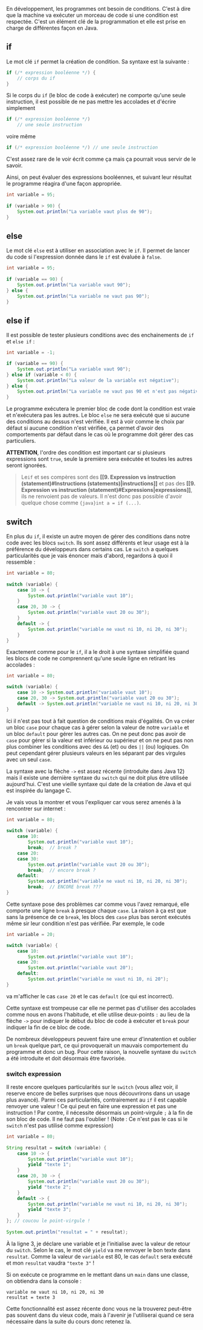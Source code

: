 En développement, les programmes ont besoin de conditions. C'est à dire que la machine va exécuter un morceau de code si une condition est respectée. C'est un élément clé de la programmation et elle est prise en charge de différentes façon en Java.

## if

Le mot clé `if` permet la création de condition. Sa syntaxe est la suivante :

```java
if (/* expression booléenne */) {
    // corps du if
}
```

Si le corps du `if` (le bloc de code à exécuter) ne comporte qu'une seule instruction, il est possible de ne pas mettre les accolades et d'écrire simplement 

```java
if (/* expression booléenne */)
    // une seule instruction
```

voire même 

```java
if (/* expression booléenne */) // une seule instruction
```

C'est assez rare de le voir écrit comme ça mais ça pourrait vous servir de le savoir.

Ainsi, on peut évaluer des expressions booléennes, et suivant leur résultat le programme réagira d'une façon appropriée.

```java
int variable = 95;
  
if (variable > 90) {
    System.out.println("La variable vaut plus de 90");
}
```

## else

Le mot clé `else` est à utiliser en association avec le `if`. Il permet de lancer du code si l'expression donnée dans le `if` est évaluée à `false`.

```java
int variable = 95;
  
if (variable == 90) {
    System.out.println("La variable vaut 90");
} else {
    System.out.println("La variable ne vaut pas 90");
}

```

## else if

Il est possible de tester plusieurs conditions avec des enchainements de `if` et `else if` :

```java
int variable = -1;

if (variable == 90) {
    System.out.println("La variable vaut 90");
} else if (variable < 0) {
    System.out.println("La valeur de la variable est négative");
} else {
    System.out.println("La variable ne vaut pas 90 et n'est pas négative");
}
```

Le programme exécutera le premier bloc de code dont la condition est vraie et n'exécutera pas les autres. 
Le bloc `else` ne sera exécuté que si aucune des conditions au dessus n'est vérifiée. Il est à voir comme le choix par défaut si aucune condition n'est vérifiée, ça permet d'avoir des comportements par défaut dans le cas où le programme doit gérer des cas particuliers.

**ATTENTION**, l'ordre des condition est important car si plusieurs expressions sont `true`, seule la première sera exécutée et toutes les autres seront ignorées.

> Le`if` et ses compères sont des **[[9. Expression vs instruction (statement)#Instructions (statements)|instructions]]** et pas des **[[9. Expression vs instruction (statement)#Expressions|expressions]]**, ils ne renvoient pas de valeurs. Il n'est donc pas possible d'avoir quelque chose comme `{java}int a = if (...)`.
## switch

En plus du `if`, il existe un autre moyen de gérer des conditions dans notre code avec les blocs `switch`. Ils sont assez différents et leur usage est à la préférence du développeurs dans certains cas. Le `switch` a quelques particularités que je vais énoncer mais d'abord, regardons à quoi il ressemble :

```java 
int variable = 80;  
  
switch (variable) {  
    case 10 -> {  
        System.out.println("variable vaut 10");  
    }  
    case 20, 30 -> {  
        System.out.println("variable vaut 20 ou 30");  
    }  
    default -> {  
        System.out.println("variable ne vaut ni 10, ni 20, ni 30");  
    }  
}
```

Exactement comme pour le `if`, il a le droit à une syntaxe simplifiée quand les blocs de code ne comprennent qu'une seule ligne en retirant les accolades :

```java
int variable = 80;  

switch (variable) {  
    case 10 -> System.out.println("variable vaut 10");  
    case 20, 30 -> System.out.println("variable vaut 20 ou 30");  
    default -> System.out.println("variable ne vaut ni 10, ni 20, ni 30");
}
```

Ici il n'est pas tout à fait question de conditions mais d'égalités. On va créer un bloc `case` pour chaque cas à gérer selon la valeur de notre `variable` et un bloc `default` pour gérer les autres cas. On ne peut donc pas avoir de `case` pour gérer si la valeur est inférieur ou supérieur et on ne peut pas non plus combiner les conditions avec des `&&` (et) ou des `||` (ou) logiques. On peut cependant gérer plusieurs valeurs en les séparant par des virgules avec un seul `case`.

La syntaxe avec la flèche `->` est assez récente (introduite dans Java 12) mais il existe une dernière syntaxe du `switch` qui ne doit plus être utilisée aujourd'hui. C'est une vieille syntaxe qui date de la création de Java et qui est inspirée du langage C.

Je vais vous la montrer et vous l'expliquer car vous serez amenés à la rencontrer sur internet :

```java
int variable = 80;  
  
switch (variable) {  
    case 10:  
        System.out.println("variable vaut 10");  
        break;  // break ?
    case 20: 
    case 30: 
        System.out.println("variable vaut 20 ou 30");  
        break;  // encore break ?
    default:  
        System.out.println("variable ne vaut ni 10, ni 20, ni 30");  
        break;  // ENCORE break ???
}
```

Cette syntaxe pose des problèmes car comme vous l'avez remarqué, elle comporte une ligne `break` à presque chaque `case`. La raison à ça est que sans la présence de ce `break`, les blocs des `case` plus bas seront exécutés même sir leur condition n'est pas vérifiée.
Par exemple, le code
```java
int variable = 20;

switch (variable) {
    case 10:
        System.out.println("variable vaut 10");
    case 20:
        System.out.println("variable vaut 20");
    default:
        System.out.println("variable ne vaut ni 10, ni 20");
}
```
va m'afficher le cas `case 20` et le cas `default` (ce qui est incorrect).

Cette syntaxe est trompeuse car elle ne permet pas d'utiliser des accolades comme nous en avons l'habitude, et elle utilise deux-points `:` au lieu de la flèche `->` pour indiquer le début du bloc de code à exécuter et `break` pour indiquer la fin de ce bloc de code.

De nombreux développeurs peuvent faire une erreur d'innatention et oublier un `break` quelque part, ce qui provoquerait un mauvais comportement du programme et donc un bug. Pour cette raison, la nouvelle syntaxe du `switch` a été introduite et doit désormais être favorisée.

### switch expression

Il reste encore quelques particularités sur le `switch` (vous allez voir, il reserve encore de belles surprises que nous découvrirons dans un usage plus avancé). Parmi ces particularités, contrairement au `if` il est capable renvoyer une valeur ! Ce qui peut en faire une expression et pas une instruction ! Par contre, il nécessite désormais un point-virgule `;` à la fin de son bloc de code. Il ne faut pas l'oublier ! (Note : Ce n'est pas le cas si le `switch` n'est pas utilisé comme expression)

```java
int variable = 80;  
  
String resultat = switch (variable) {  
    case 10 -> {  
        System.out.println("variable vaut 10");  
        yield "texte 1";  
    }  
    case 20, 30 -> {  
        System.out.println("variable vaut 20 ou 30");  
        yield "texte 2";  
    }  
    default -> {  
        System.out.println("variable ne vaut ni 10, ni 20, ni 30");  
        yield "texte 3";  
    }  
}; // coucou le point-virgule !
  
System.out.println("resultat = " + resultat);
```

À la ligne 3, je déclare une variable et je l'initialise avec la valeur de retour du `switch`. Selon le cas, le mot clé `yield` va me renvoyer le bon texte dans `resultat`. Comme la valeur de `variable` est 80, le cas `default` sera exécuté et mon `resultat` vaudra `"texte 3"` !

Si on exécute ce programme en le mettant dans un `main` dans une classe, on obtiendra dans la console :
```
variable ne vaut ni 10, ni 20, ni 30
resultat = texte 3
```

Cette fonctionnalité est assez récente donc vous ne la trouverez peut-être pas souvent dans du vieux code, mais à l'avenir je l'utiliserai quand ce sera nécessaire dans la suite du cours donc retenez la.